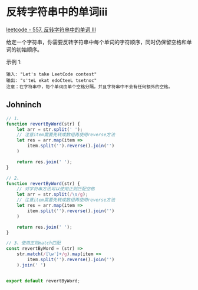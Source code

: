 # 反转字符串中的单词iii

[leetcode - 557. 反转字符串中的单词 III ](https://leetcode-cn.com/problems/reverse-words-in-a-string-iii)

给定一个字符串，你需要反转字符串中每个单词的字符顺序，同时仍保留空格和单词的初始顺序。

示例 1:
```
输入: "Let's take LeetCode contest"
输出: "s'teL ekat edoCteeL tsetnoc" 
注意：在字符串中，每个单词由单个空格分隔，并且字符串中不会有任何额外的空格。
```

## Johninch
```js
// 1、
function revertByWord(str) {
    let arr = str.split(' ');
    // 注意item需要先转成数组再使用reverse方法
    let res = arr.map(item =>
        item.split('').reverse().join('')
    )

    return res.join(' ');
}

// 2、
function revertByWord(str) {
    // 对字符串方法可以使用正则匹配空格
    let arr = str.split(/\s/g);
    // 注意item需要先转成数组再使用reverse方法
    let res = arr.map(item =>
        item.split('').reverse().join('')
    )

    return res.join(' ');
}

// 3、使用正则match匹配
const revertByWord = (str) =>
    str.match(/[\w']+/g).map(item =>
        item.split('').reverse().join('')
    ).join(' ')


export default revertByWord;
```
